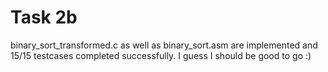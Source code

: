 # Task 2b

binary_sort_transformed.c as well as binary_sort.asm are implemented and 15/15 testcases completed successfully. I guess I should be good to go :) 

